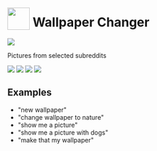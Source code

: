 # <img src='./icon.png' width='50' height='50' style='vertical-align:bottom'/> Wallpaper Changer

![](./logo.png)

Pictures from selected subreddits

![](./gui.png)
![](./gui2.png)
![](./gui3.png)
![](./gui.gif)

## Examples
* "new wallpaper"
* "change wallpaper to nature"
* "show me a picture"
* "show me a picture with dogs"
* "make that my wallpaper"

